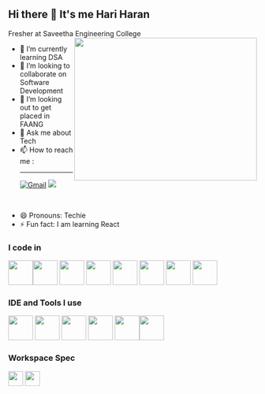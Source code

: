 ## Hi there 👋 It's me Hari Haran

Fresher at Saveetha Engineering College
<img align="right" width="370" height="290" src="https://miro.medium.com/v2/resize:fit:1360/1*zVnWJtyGOX_kUIDm6ccCfQ.gif">
- 🌱 I’m currently learning DSA
- 👯 I’m looking to collaborate on Software Development
- 🤔 I’m looking out to get placed in FAANG
- 💬 Ask me about Tech
- 📫 How to reach me :
<br><hr>
[![Gmail](https://img.shields.io/badge/Gmail-D14836?style=for-the-badge&logo=gmail&logoColor=white)](mailto:lkhari773@gmail.com?subject=We%20at%20%3CCompany_Name%3E%20are%20Interested%20in%20Discussing%20a%20Potential%20Opportunity&body=Dear%20Hari%20Haran%2C%0A%0AWe%20at%20%3CCompany_Name%3E%20came%20across%20your%20profile%20on%20GitHub%20and%20are%20impressed%20by%20your%20work.%20We%20would%20like%20to%20discuss%20a%20potential%20opportunity%20to%20collaborate%20with%20you.%0A%0ABest%20regards%2C%0A%5BYour%20Name%5D%0A%5BYour%20Position%5D%0A%3CCompany_Name%3E) [<img src="https://img.shields.io/badge/LinkedIn-0077B5?style=for-the-badge&logo=linkedin&logoColor=white" />](https://www.linkedin.com/in/hariharan-lk/) 

<br>

- 😄 Pronouns: Techie
- ⚡ Fun fact: I am learning React



### I code in
<img height="50" width="50" src="https://img.icons8.com/dusk/64/java-coffee-cup-logo.png"/><img height="50" width="50" src="https://img.icons8.com/color/48/000000/python.png" /> <img height="50" width="50" src="https://img.icons8.com/color/48/000000/c-programming.png" /> <img height="50" width="50" src="https://img.icons8.com/color/48/000000/c-plus-plus-logo.png" /> <img height="50" width="50" src="https://img.icons8.com/color/48/000000/html-5.png" /> <img height="50" width="50" src="https://img.icons8.com/color/48/000000/css3.png" /> <img height="50" width="50" src="https://img.icons8.com/color/48/000000/javascript.png"/> <img height="50" width="50" src="https://img.icons8.com/bubbles/100/react.png"/>

### IDE and Tools I use
<img height="50" width="50" src="https://img.icons8.com/color/48/000000/visual-studio-code-2019.png"/>  <img height="50" width="50" src="https://img.icons8.com/color/50/000000/git.png"/> <img height="50" width="50" src="https://img.icons8.com/pulsar-color/48/mysql.png"/> <img height="50" width="50" src="https://img.icons8.com/fluency/48/adobe-photoshop.png"/> <img height="50" width="50" src="https://img.icons8.com/color/48/adobe-premiere-pro--v1.png"/><img height="50" width="50" src="https://img.icons8.com/color/48/adobe-lightroom--v1.png"/>

### Workspace Spec

<img height="30" src="https://img.shields.io/badge/NVIDIA-RTX3050-76B900?style=for-the-badge&logo=nvidia&logoColor=white"/> <img height="30" src="https://img.shields.io/badge/Intel-i5--12450H-blue%3Flogo%3Dintel%26logoColor%3Dwhite"/>





